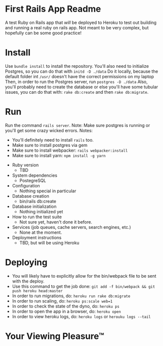 # First Rails App Readme

A test Ruby on Rails app that _will_ be deployed to Heroku to test out building and running a real ruby on rails app. Not meant to be very complex, but hopefully can be some good practice!
# Install 
Use `bundle install` to install the repository.
You'll also need to initialize Postgres, so you can do that with `initd -D ./data`
    Do it locally, because the default folder int `/usr/` doesn't have the correct permissions on my laptop
Then, in order to run the Postgres server, run `postgres -D ./data`
Also, you'll probably need to create the database or else you'll have some tubular issues, you can do that with: `rake db:create` and then `rake db:migrate`.
# Run
Run the command `rails server`. Note: Make sure postgres is running or you'll get some crazy wicked errors.
Notes:
- You'll definitely need to install `rails` too. 
- Make sure to install postgres via gem
- Make sure to install webpacker: `rails webpacker:install`
- Make sure to install yarn: `npm install -g yarn`
* Ruby version
    - TBD
* System dependencies
    - PostegreSQL
* Configuration
    - Nothing special in particular
* Database creation
    - bin/rails db:create
* Database initialization
    - Nothing initialized yet
* How to run the test suite
    - Not sure yet, haven't done it before.
* Services (job queues, cache servers, search engines, etc.)
    - None at the moment.
* Deployment instructions
    - TBD, but will be using Heroku

# Deploying
- You will likely have to explicitly allow for the bin/webpack file to be sent with the deploy. 
- Use this command to get the job done: `git add -f bin/webpack && git push heroku head:master`
- In order to run migrations, do: `heroku run rake db:migrate`
- In order to run scaling, do: `heroku ps:scale web=1`
- In order to check the state of the dyno, do: `heroku ps`
- In order to open the app in a browser, do: `heroku open`
- In order to view heroku logs, do: `heroku logs` or `herouku logs --tail`
# Your Viewing Pleasure™
